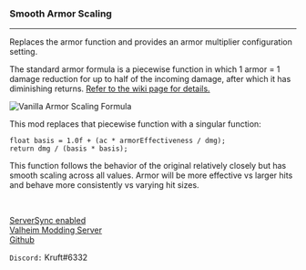 ### Smooth Armor Scaling
---
Replaces the armor function and provides an armor multiplier configuration setting.

The standard armor formula is a piecewise function in which 1 armor = 1 damage reduction for up to half of the incoming damage, after which it has diminishing returns. [Refer to the wiki page for details.](https://valheim.fandom.com/wiki/Damage_mechanics#Armor)

![Vanilla Armor Scaling Formula](https://static.wikia.nocookie.net/valheim/images/3/38/Code.png/revision/latest?cb=20210309232213)


This mod replaces that piecewise function with a singular function:
  
```
float basis = 1.0f + (ac * armorEffectiveness / dmg);
return dmg / (basis * basis);
```

This function follows the behavior of the original relatively closely but has smooth scaling across all values. Armor will be more effective vs larger hits and behave more consistently vs varying hit sizes.

<br />  

[ServerSync enabled](https://github.com/blaxxun-boop/ServerSync)  
[Valheim Modding Server](https://discord.com/invite/89bBsvK5KC)  
[Github](https://github.com/kruftt/SmoothArmorScaling)  

`Discord:` Kruft#6332  